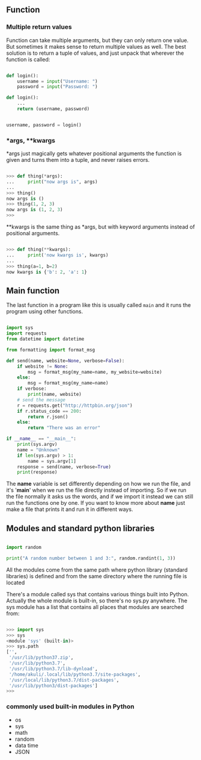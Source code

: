 ## Function

### Multiple return values

Function can take multiple arguments, but they can only return one value. But sometimes it makes sense to return multiple values as well. The best solution is to return a tuple of values, and just unpack that wherever the function is called:

```python

def login():
    username = input("Username: ")
    password = input("Password: ")

def login():
    ...
    return (username, password)


username, password = login()
```

### *args, **kwargs

*args just magically gets whatever positional arguments the function is given and turns them into a tuple, and never raises errors.

```python

>>> def thing(*args):
...     print("now args is", args)
...
>>> thing()
now args is ()
>>> thing(1, 2, 3)
now args is (1, 2, 3)
>>>

```

**kwargs is the same thing as *args, but with keyword arguments instead of positional arguments.

```python

>>> def thing(**kwargs):
...     print('now kwargs is', kwargs)
...
>>> thing(a=1, b=2)
now kwargs is {'b': 2, 'a': 1}
```

## Main function


The last function in a program like this is usually called `main` and it runs the program using other functions. 

```python

import sys
import requests
from datetime import datetime

from formatting import format_msg

def send(name, website=None, verbose=False):
    if website != None:
        msg = format_msg(my_name=name, my_website=website)
    else:
        msg = format_msg(my_name=name)
    if verbose:
        print(name, website)
    # send the message
    r = requests.get("http://httpbin.org/json")
    if r.status_code == 200:
        return r.json()
    else:
        return "There was an error"

if __name__ == "__main__":
    print(sys.argv)
    name = "Unknown"
    if len(sys.argv) > 1:
        name = sys.argv[1]
    response = send(name, verbose=True)
    print(response)

```

The __name__ variable is set differently depending on how we run the file, and it's '__main__' when we run the file directly instead of importing. So if we run the file normally it asks us the words, and if we import it instead we can still run the functions one by one. If you want to know more about __name__ just make a file that prints it and run it in different ways.

## Modules and standard python libraries

```python

import random

print("A random number between 1 and 3:", random.randint(1, 3))
```

All the modules come from the same path where python library (standard libraries) is defined and from the same directory where the running file is located

There's a module called sys that contains various things built into Python. Actually the whole module is built-in, so there's no sys.py anywhere. The sys module has a list that contains all places that modules are searched from:

```python

>>> import sys
>>> sys
<module 'sys' (built-in)>
>>> sys.path
['',
 '/usr/lib/python37.zip',
 '/usr/lib/python3.7',
 '/usr/lib/python3.7/lib-dynload',
 '/home/akuli/.local/lib/python3.7/site-packages',
 '/usr/local/lib/python3.7/dist-packages',
 '/usr/lib/python3/dist-packages']
>>>

```

### commonly used built-in modules in Python

- os
- sys
- math
- random
- data time
- JSON